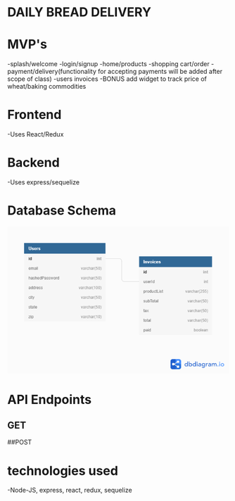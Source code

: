 # DAILY BREAD DELIVERY

# MVP's

-splash/welcome
-login/signup
-home/products
-shopping cart/order
-payment/delivery(functionality for accepting payments will be added after scope of class)
-users invoices
-BONUS add widget to track price of wheat/baking commodities


# Frontend

-Uses React/Redux 


# Backend

-Uses express/sequelize


# Database Schema

![Database Schema](./daily-bread-delivery-database-schema.png)


# API Endpoints

## GET

##POST


# technologies used

-Node-JS, express, react, redux, sequelize
